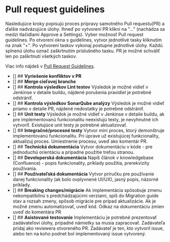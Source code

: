 # **Pull request guidelines**

Nasledujúce kroky popisujú proces prípravy samotného Pull requestu(PR) a ďalšie nadväzujúce úlohy.
Ihneď po vytvorení PR klikni na "..." (nachádza sa medzi tlačidlami Approve a Settings). Vyber možnosť Pull request guidelines. Po otvorení okna s guidelines, vytvor jednotlivé tasky kliknutím na znak "+".
Po vytvorení taskov vykonaj postupne jednotlivé úlohy. Každú splnenú úlohu označ zaškrtnutím príslušného tasku. PR je možné schváliť len po zaškrtnutí všetkých taskov.

Viac info nájdeš v [Pull Request Guidelines](https://netgrif.atlassian.net/wiki/spaces/NAE/pages/1528758295/Pull+Request+Guidelines).

- [] ## **Vyriešenie konfliktov v PR**
- [] ## **Merge cieľovej branche**
- [] ## **Kontrola výsledkov Lint testov**
  Výsledok je možné vidieť v Jenkinse v detaile buildu, nájdené porušenia pravidiel je potrebné odstrániť.
- [] ## **Kontrola výsledkov SonarQube analýzy**
  Výsledok je možné vidieť priamo v detaile PR, nájdené nedostatky je potrebné odstrániť.
- [] ## **Unit testy**
  Výsledok je možné vidieť v Jenkinse v detaile buildu, ak pre implementovanú funkcionalitu neexistujú testy, je nevyhnutné ich vytvoriť. Existujúce unit testy je potrebné aktualizovať.
- [] ## **Integračné/procesné testy**
  Vytvor mini proces, ktorý demonštruje implementovanú funkcionalitu. Pri úprave už existujúcej funkcionality, aktualizuj proces. Umiestnenie procesu, uveď ako komentár PR.
- [] ## **Technická dokumentácia**
  Vytvor dokumentáciu v kóde - pre jednoduchú orientáciu a prípadne použitie treťou stranou.
- [] ## **Developerská dokumentácia**
  Napíš článok v knowledgebase (Confluence) - popis funkcionality, príklady použitia, prerekvizity používania.
- [] ## **Používateľská dokumentácia**
  Vytvor príručku pre používanie danej funkcionality (ak bolo ovplyvnené UI/UX), jasný popis, názorné príklady.
- [] ## **Breaking changes/migrácie**
  Ak implementácia spôsobuje zmenu nekompatibilnú s predchádzajúcimi verziami, spíš do Migration guide stav a rozsah zmeny, spôsob migrácie pre prípad aktualizácie. Ak je možné zmenu automatizovať, uveď kód. Odkaz na dokumentáciu zmien uveď do komentára PR
- [] ## **Asistované testovanie**
  Implementáciu je potrebné prezentovať zadávateľovi úlohy, prípadné námietky sa musia zapracovať. Zadávateľa pridaj ako reviewera otvoreného PR. Zadávateľ je ten, kto vytvoril issue, alebo ten na koho podnet bol implementovaný issue vytvorený.
